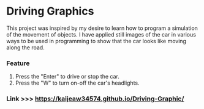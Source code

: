 # Driving Graphics

This project was inspired by my desire to learn how to program a simulation of the movement of objects. I have applied still images of the car in various ways to be used in programming to show that the car looks like moving along the road.

### Feature
  1. Press the "Enter" to drive or stop the car.
  2. Press the "W" to turn on-off the car's headlights.

### Link >>> https://kaijeaw34574.github.io/Driving-Graphic/
